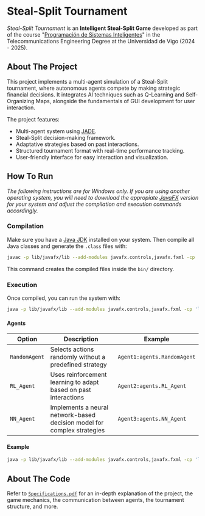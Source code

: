 # Steal-Split Tournament
_Steal-Split Tournament_ is an **Intelligent Steal-Split Game** developed as part of the course "[Programación de Sistemas Inteligentes](https://secretaria.uvigo.gal/docnet-nuevo/guia_docent/?centre=305&ensenyament=V05G301V01&assignatura=V05G301V01403&any_academic=2024_25)" in the Telecommunications Engineering Degree at the Universidad de Vigo (2024 - 2025).

## About The Project
This project implements a multi-agent simulation of a Steal-Split tournament, where autonomous agents compete by making strategic financial decisions. It integrates AI techniques such as Q-Learning and Self-Organizing Maps, alongside the fundamentals of GUI development for user interaction.

The project features:
- Multi-agent system using [JADE](https://jade-project.gitlab.io).
- Steal-Split decision-making framework.
- Adaptative strategies based on past interactions.
- Structured tournament format with real-time performance tracking.
- User-friendly interface for easy interaction and visualization.

## How To Run
*The following instructions are for Windows only. If you are using another operating system, you will need to download the appropiate [JavaFX](https://gluonhq.com/products/javafx/) version for your system and adjust the compilation and execution commands accordingly.*

### Compilation
Make sure you have a [Java JDK](https://www.oracle.com/java/technologies/downloads/) installed on your system. Then compile all Java classes and generate the `.class` files with:
```bash
javac -p lib/javafx/lib --add-modules javafx.controls,javafx.fxml -cp 'lib/jade.jar;lib/javafx/lib' -d bin src/*.java src/agents/*.java
```
This command creates the compiled files inside the `bin/` directory.

### Execution
Once compiled, you can run the system with:
```bash
java -p lib/javafx/lib --add-modules javafx.controls,javafx.fxml -cp 'lib/jade.jar;bin;src/resources' jade.Boot -agents 'MainAgent:MainAgent[;Agent1:agents.Agent1Class[;Agent2:agents.Agent2Class[;...]]]'
```
#### Agents
| Option | Description | Example |
|--------|-------------|---------|
| `RandomAgent` | Selects actions randomly without a predefined strategy | `Agent1:agents.RandomAgent` |
| `RL_Agent` | Uses reinforcement learning to adapt based on past interactions | `Agent2:agents.RL_Agent` |
| `NN_Agent` | Implements a neural network-based decision model for complex strategies | `Agent3:agents.NN_Agent` |

#### Example
```bash
java -p lib/javafx/lib --add-modules javafx.controls,javafx.fxml -cp 'lib/jade.jar;bin;src/resources' jade.Boot -agents 'MainAgent:MainAgent;Agent1:agents.RandomAgent;Agent2:agents.RL_Agent;Agent3:agents.NN_Agent'
```

## About The Code
Refer to [`Specifications.pdf`](docs/Specifications.pdf) for an in-depth explanation of the project, the game mechanics, the communication between agents, the tournament structure, and more.
